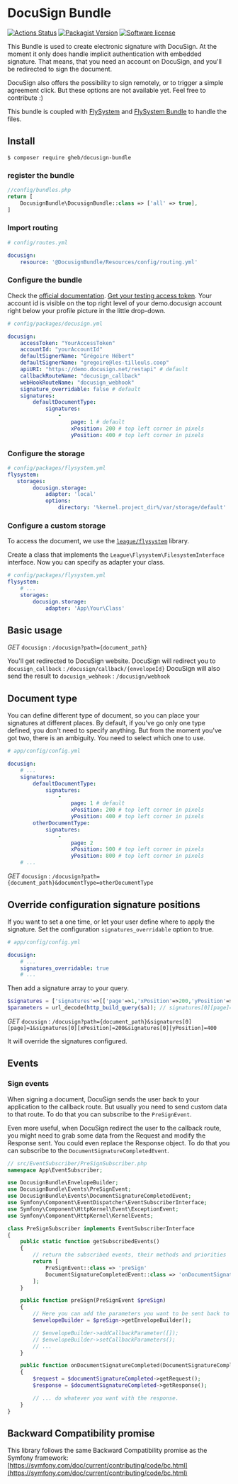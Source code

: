 # DocuSign Bundle

[![Actions Status](https://github.com/gregoirehebert/docusign-bundle/workflows/CI/badge.svg)](https://github.com/gregoirehebert/docusign-bundle/actions)
[![Packagist Version](https://img.shields.io/packagist/v/gheb/docusign-bundle.svg?style=flat-square)](https://packagist.org/packages/gheb/docusign-bundle)
[![Software license](https://img.shields.io/github/license/gregoirehebert/docusign-bundle.svg?style=flat-square)](https://github.com/gregoirehebert/docusign-bundle/blob/master/LICENSE)

This Bundle is used to create electronic signature with DocuSign.
At the moment it only does handle implicit authentication with embedded signature.
That means, that you need an account on DocuSign, and you'll be redirected to sign the document.

DocuSign also offers the possibility to sign remotely, or to trigger a simple agreement click.
But these options are not available yet.
Feel free to contribute :)

This bundle is coupled with [FlySystem](https://flysystem.thephpleague.com) and [FlySystem Bundle](https://github.com/thephpleague/flysystem-bundle) to handle the files.

## Install

```shell
$ composer require gheb/docusign-bundle
```

### register the bundle

```php
//config/bundles.php
return [
    DocusignBundle\DocusignBundle::class => ['all' => true],
]
```

### Import routing

```yml
# config/routes.yml

docusign:
    resource: '@DocusignBundle/Resources/config/routing.yml'
```

### Configure the bundle

Check the [official documentation](https://github.com/docusign/qs-php).
[Get your testing access token](https://developers.docusign.com/oauth-token-generator).
Your account id is visible on the top right level of your demo.docusign account right below your profile picture in the little drop-down.

```yml
# config/packages/docusign.yml

docusign:
    accessToken: "YourAccessToken"
    accountId: "yourAccountId"
    defaultSignerName: "Grégoire Hébert"
    defaultSignerName: "gregoire@les-tilleuls.coop"
    apiURI: "https://demo.docusign.net/restapi" # default
    callbackRouteName: "docusign_callback"
    webHookRouteName: "docusign_webhook"
    signature_overridable: false # default
    signatures:
        defaultDocumentType:
            signatures:
                -
                    page: 1 # default
                    xPosition: 200 # top left corner in pixels
                    yPosition: 400 # top left corner in pixels
```

### Configure the storage
```yml
# config/packages/flysystem.yml
flysystem:
   storages:
        docusign.storage:
            adapter: 'local'
            options:
                directory: '%kernel.project_dir%/var/storage/default'
```

### Configure a custom storage

To access the document, we use the [`league/flysystem`](https://flysystem.thephpleague.com) library.

Create a class that implements the `League\Flysystem\FilesystemInterface` interface.
Now you can specify as adapter your class.

```yml
# config/packages/flysystem.yml
flysystem:
    # ...
    storages:
        docusign.storage:
            adapter: 'App\Your\Class'
```


## Basic usage

*GET* `docusign` : `/docusign?path={document_path}`

You'll get redirected to DocuSign website.
DocuSign will redirect you to `docusign_callback` : `/docusign/callback/{envelopeId}`
DocuSign will also send the result to `docusign_webhook` : `/docusign/webhook`

## Document type

You can define different type of document, so you can place your signatures at different places.
By default, if you've go only one type defined, you don't need to specify anything.
But from the moment you've got two, there is an ambiguity. You need to select which one to use.

```yml
# app/config/config.yml

docusign:
    # ...
    signatures:
        defaultDocumentType:
            signatures:
                -
                    page: 1 # default
                    xPosition: 200 # top left corner in pixels
                    yPosition: 400 # top left corner in pixels
        otherDocumentType:
            signatures:
                -
                    page: 2
                    xPosition: 500 # top left corner in pixels
                    yPosition: 800 # top left corner in pixels
    # ...
```

*GET* `docusign` : `/docusign?path={document_path}&documentType=otherDocumentType`

## Override configuration signature positions

If you want to set a one time, or let your user define where to apply the signature.
Set the configuration `signatures_overridable` option to true.

```yml
# app/config/config.yml

docusign:
    # ...
    signatures_overridable: true
    # ...
```

Then add a signature array to your query.

```php
$signatures = ['signatures'=>[['page'=>1,'xPosition'=>200,'yPosition'=>400]]]
$parameters = url_decode(http_build_query($a)); // signatures[0][page]=1&signatures[0][xPosition]=200&signatures[0][yPosition]=400`
```

*GET* `docusign` : `/docusign?path={document_path}&signatures[0][page]=1&signatures[0][xPosition]=200&signatures[0][yPosition]=400`

It will override the signatures configured.

## Events

### Sign events

When signing a document, DocuSign sends the user back to your application to the callback route.
But usually you need to send custom data to that route. To do that you can subscribe to the `PreSignEvent`.

Even more useful, when DocuSign redirect the user to the callback route, you might need to grab some data from the Request and modify the Response sent. You could even replace the Response object.
To do that you can subscribe to the `DocumentSignatureCompletedEvent`.


```php
// src/EventSubscriber/PreSignSubscriber.php
namespace App\EventSubscriber;

use DocusignBundle\EnvelopeBuilder;
use DocusignBundle\Events\PreSignEvent;
use DocusignBundle\Events\DocumentSignatureCompletedEvent;
use Symfony\Component\EventDispatcher\EventSubscriberInterface;
use Symfony\Component\HttpKernel\Event\ExceptionEvent;
use Symfony\Component\HttpKernel\KernelEvents;

class PreSignSubscriber implements EventSubscriberInterface
{
    public static function getSubscribedEvents()
    {
        // return the subscribed events, their methods and priorities
        return [
            PreSignEvent::class => 'preSign'
            DocumentSignatureCompletedEvent::class => 'onDocumentSignatureCompleted'
        ];
    }

    public function preSign(PreSignEvent $preSign)
    {
        // Here you can add the parameters you want to be sent back to you by DocuSign in the callback.
        $envelopeBuilder = $preSign->getEnvelopeBuilder();

        // $envelopeBuilder->addCallbackParameter([]);
        // $envelopeBuilder->setCallbackParameters();
        // ...
    }

    public function onDocumentSignatureCompleted(DocumentSignatureCompletedEvent $documentSignatureCompleted)
    {
        $request = $documentSignatureCompleted->getRequest();
        $response = $documentSignatureCompleted->getResponse();

        // ... do whatever you want with the response.
    }
}
```

## Backward Compatibility promise

This library follows the same Backward Compatibility promise as the Symfony framework: [https://symfony.com/doc/current/contributing/code/bc.html](https://symfony.com/doc/current/contributing/code/bc.html)
